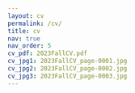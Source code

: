 ```yaml
---
layout: cv
permalink: /cv/
title: cv
nav: true
nav_order: 5
cv_pdf: 2023FallCV.pdf
cv_jpg1: 2023FallCV_page-0001.jpg
cv_jpg2: 2023FallCV_page-0002.jpg
cv_jpg3: 2023FallCV_page-0003.jpg
---
```

